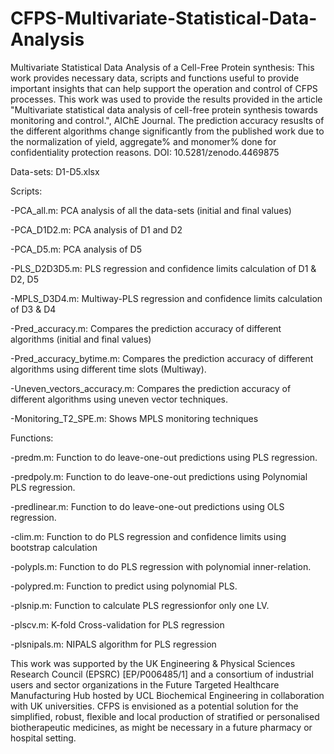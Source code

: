 # CFPS-Multivariate-Statistical-Data-Analysis
Multivariate Statistical Data Analysis of a Cell-Free Protein synthesis: This work provides necessary data, scripts and functions useful to provide important insights that can help support the operation and control of CFPS processes. This work was used to provide the results provided in the article "Multivariate statistical data analysis of cell-free protein synthesis towards monitoring and control.", AIChE Journal. The prediction accuracy resuslts of the different algorithms change significantly from the published work due to the normalization of yield, aggregate% and monomer% done for confidentiality protection reasons. 
DOI: 10.5281/zenodo.4469875

Data-sets: D1-D5.xlsx


Scripts:

  -PCA_all.m: PCA analysis of all the data-sets (initial and final values)

  -PCA_D1D2.m: PCA analysis of D1 and D2

  -PCA_D5.m: PCA analysis of D5

  -PLS_D2D3D5.m: PLS regression and confidence limits calculation of D1 & D2, D5

  -MPLS_D3D4.m: Multiway-PLS regression and confidence limits calculation  of D3 & D4

  -Pred_accuracy.m: Compares the prediction accuracy of different algorithms (initial and final values)

  -Pred_accuracy_bytime.m: Compares the prediction accuracy of different algorithms using different time slots (Multiway).

  -Uneven_vectors_accuracy.m: Compares the prediction accuracy of different algorithms using uneven vector techniques.
  
  -Monitoring_T2_SPE.m: Shows MPLS monitoring techniques


Functions:

  -predm.m: Function to do leave-one-out predictions using PLS regression.

  -predpoly.m: Function to do leave-one-out predictions using Polynomial PLS regression.

  -predlinear.m: Function to do leave-one-out predictions using OLS regression.

  -clim.m: Function to do PLS regression and confidence limits using bootstrap calculation 

  -polypls.m: Function to do PLS regression with polynomial inner-relation.

  -polypred.m: Function to predict using polynomial PLS.

  -plsnip.m: Function to calculate PLS regressionfor only one LV.

  -plscv.m: K-fold Cross-validation for PLS regression

  -plsnipals.m: NIPALS algorithm for PLS regression


This work was supported by the UK Engineering & Physical Sciences Research Council (EPSRC) [EP/P006485/1] and a consortium of industrial users and sector organizations in the Future Targeted Healthcare Manufacturing Hub hosted by UCL Biochemical Engineering in collaboration with UK universities. CFPS is envisioned as a potential solution for the simplified, robust, flexible and local production of stratified or personalised biotherapeutic medicines, as might be necessary in a future pharmacy or hospital setting.
